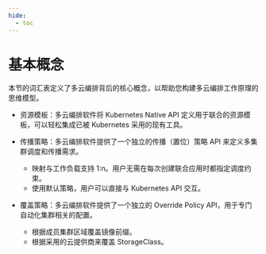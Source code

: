 ```yaml
---
hide:
  - toc
---
```


# 基本概念

本节的词汇表定义了多云编排背后的核心概念，以帮助您构建多云编排工作原理的思维模型。

- 资源模板：多云编排软件将 Kubernetes Native API 定义用于联合的资源模板，可以轻松集成已被 Kubernetes 采用的现有工具。
- 传播策略：多云编排软件提供了一个独立的传播（置位）策略 API 来定义多集群调度和传播需求。
  - 映射与工作负载支持 1:n。用户无需在每次创建联合应用时都指定调度约束。
  - 使用默认策略，用户可以直接与 Kubernetes API 交互。

- 覆盖策略：多云编排软件提供了一个独立的 Override Policy API，用于专门自动化集群相关的配置。
  - 根据成员集群区域覆盖镜像前缀。
  - 根据采用的云提供商来覆盖 StorageClass。
